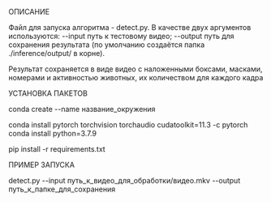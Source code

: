 ОПИСАНИЕ

Файл для запуска алгоритма - detect.py. 
В качестве двух аргументов используются:
--input путь к тестовому видео;
--output путь для сохранения результата (по умолчанию создаётся папка ./inference/output/ в корне).

Результат сохраняется в виде видео с наложенными боксами, масками, номерами и активностью животных, их количеством для каждого кадра

УСТАНОВКА ПАКЕТОВ

conda create --name название_окружения 

conda install pytorch torchvision torchaudio cudatoolkit=11.3 -c pytorch
conda install python=3.7.9

pip install -r requirements.txt

ПРИМЕР ЗАПУСКА

detect.py --input путь_к_видео_для_обработки/видео.mkv --output путь_к_папке_для_сохранения
